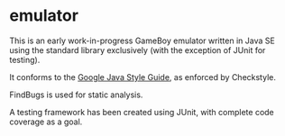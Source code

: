 # emulator

This is an early work-in-progress GameBoy emulator written in Java SE using the standard library exclusively (with the exception of JUnit for testing).

It conforms to the [Google Java Style Guide](https://google.github.io/styleguide/javaguide.html), as enforced by Checkstyle.

FindBugs is used for static analysis.

A testing framework has been created using JUnit, with complete code coverage as a goal.
